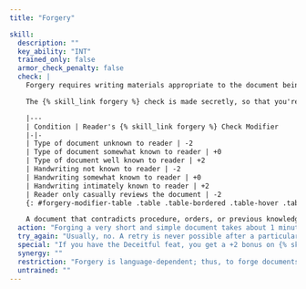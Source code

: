 ```yaml
---
title: "Forgery"

skill:
  description: ""
  key_ability: "INT"
  trained_only: false
  armor_check_penalty: false
  check: |
    Forgery requires writing materials appropriate to the document being forged, enough light or sufficient visual acuity to see the details of what you're writing, wax for seals (if appropriate), and some time. To forge a document on which the handwriting is not specific to a person (military orders, a government decree, a business ledger, or the like), you need only to have seen a similar document before, and you gain a +8 bonus on your check. To forge a signature, you need an autograph of that person to copy, and you gain a +4 bonus on the check. To forge a longer document written in the hand of some particular person, a large sample of that person's handwriting is needed.

    The {% skill_link forgery %} check is made secretly, so that you're not sure how good your forgery is. As with {% skill_link disguise %}, you don't even need to make a check until someone examines the work. Your {% skill_link forgery %} check is opposed by the {% skill_link forgery %} check of the person who examines the document to check its authenticity. The examiner gains modifiers on his or her check if any of the conditions on the table below exist.

    |---
    | Condition | Reader's {% skill_link forgery %} Check Modifier
    |-|-
    | Type of document unknown to reader | -2
    | Type of document somewhat known to reader | +0
    | Type of document well known to reader | +2
    | Handwriting not known to reader | -2
    | Handwriting somewhat known to reader | +0
    | Handwriting intimately known to reader | +2
    | Reader only casually reviews the document | -2
    {: #forgery-modifier-table .table .table-bordered .table-hover .table-striped data-caption="Table: Readers' Forgery Check Modifiers" }

    A document that contradicts procedure, orders, or previous knowledge, or one that requires sacrifice on the part of the person checking the document can increase that character's suspicion (and thus create favorable circumstances for the checker's opposing {% skill_link forgery %} check).
  action: "Forging a very short and simple document takes about 1 minute. A longer or more complex document takes {% die_roll 1 4 0 %} minutes per page."
  try_again: "Usually, no. A retry is never possible after a particular reader detects a particular forgery. But the document created by the forger might still fool someone else. The result of a {% skill_link forgery %} check for a particular document must be used for every instance of a different reader examining the document. No reader can attempt to detect a particular forgery more than once; if that one opposed check goes in favor of the forger, then the reader can't try using his own skill again, even if he's suspicious about the document."
  special: "If you have the Deceitful feat, you get a +2 bonus on {% skill_link forgery %} checks."
  synergy: ""
  restriction: "Forgery is language-dependent; thus, to forge documents and detect forgeries, you must be able to read and write the language in question. A barbarian can't learn the {% skill_link forgery %} skill unless he has learned to read and write."
  untrained: ""
---
```

